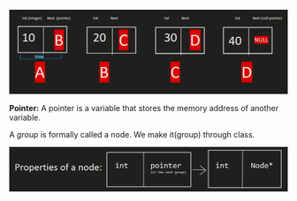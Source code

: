 ![alt text](image-1.png)

**Pointer:** A pointer is a variable that stores the memory address of another variable.

A *group* is formally called a node. We make it(group) through class.

![alt text](image-2.png)


